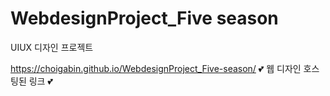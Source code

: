 # WebdesignProject_Five season
UIUX 디자인 프로젝트 

https://choigabin.github.io/WebdesignProject_Five-season/
💕 웹 디자인 호스팅된 링크 💕 
